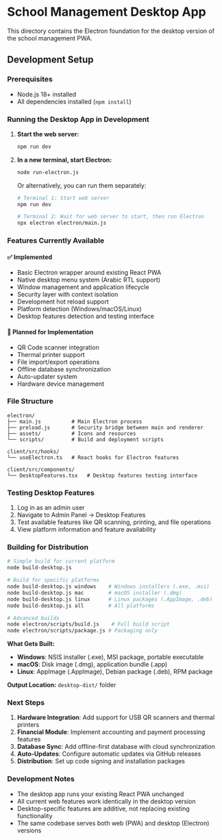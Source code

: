 # School Management Desktop App

This directory contains the Electron foundation for the desktop version of the school management PWA.

## Development Setup

### Prerequisites
- Node.js 18+ installed
- All dependencies installed (`npm install`)

### Running the Desktop App in Development

1. **Start the web server:**
   ```bash
   npm run dev
   ```

2. **In a new terminal, start Electron:**
   ```bash
   node run-electron.js
   ```

   Or alternatively, you can run them separately:
   ```bash
   # Terminal 1: Start web server
   npm run dev
   
   # Terminal 2: Wait for web server to start, then run Electron
   npx electron electron/main.js
   ```

### Features Currently Available

#### ✅ Implemented
- Basic Electron wrapper around existing React PWA
- Native desktop menu system (Arabic RTL support)
- Window management and application lifecycle
- Security layer with context isolation
- Development hot reload support
- Platform detection (Windows/macOS/Linux)
- Desktop features detection and testing interface

#### 🚧 Planned for Implementation
- QR Code scanner integration
- Thermal printer support
- File import/export operations
- Offline database synchronization
- Auto-updater system
- Hardware device management

### File Structure

```
electron/
├── main.js          # Main Electron process
├── preload.js       # Security bridge between main and renderer
├── assets/          # Icons and resources
└── scripts/         # Build and deployment scripts

client/src/hooks/
└── useElectron.ts   # React hooks for Electron features

client/src/components/
└── DesktopFeatures.tsx   # Desktop features testing interface
```

### Testing Desktop Features

1. Log in as an admin user
2. Navigate to Admin Panel → Desktop Features
3. Test available features like QR scanning, printing, and file operations
4. View platform information and feature availability

### Building for Distribution

```bash
# Simple build for current platform
node build-desktop.js

# Build for specific platforms
node build-desktop.js windows    # Windows installers (.exe, .msi)
node build-desktop.js mac        # macOS installer (.dmg)
node build-desktop.js linux      # Linux packages (.AppImage, .deb)
node build-desktop.js all        # All platforms

# Advanced builds
node electron/scripts/build.js    # Full build script
node electron/scripts/package.js # Packaging only
```

**What Gets Built:**
- **Windows**: NSIS installer (.exe), MSI package, portable executable
- **macOS**: Disk image (.dmg), application bundle (.app)
- **Linux**: AppImage (.AppImage), Debian package (.deb), RPM package

**Output Location:** `desktop-dist/` folder

### Next Steps

1. **Hardware Integration**: Add support for USB QR scanners and thermal printers
2. **Financial Module**: Implement accounting and payment processing features
3. **Database Sync**: Add offline-first database with cloud synchronization
4. **Auto-Updates**: Configure automatic updates via GitHub releases
5. **Distribution**: Set up code signing and installation packages

### Development Notes

- The desktop app runs your existing React PWA unchanged
- All current web features work identically in the desktop version
- Desktop-specific features are additive, not replacing existing functionality
- The same codebase serves both web (PWA) and desktop (Electron) versions